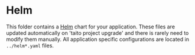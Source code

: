 # Helm

This folder contains a [Helm](https://helm.sh/) chart for your application. These files are updated automatically on 'taito project upgrade' and there is rarely need to modify them manually. All application specific configurations are located in `../helm*.yaml` files.
